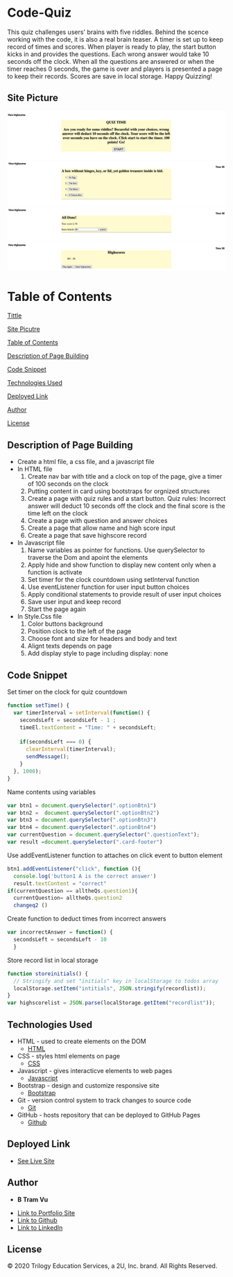 # Code-Quiz
This quiz challenges users' brains with five riddles. Behind the scence working with the code, it is also a real brain teaser. A timer is set up to keep record of times and scores. When player is ready to play, the start button kicks in and provides the questions. Each wrong answer would take 10 seconds off the clock. When all the questions are answered or when the timer reaches 0 seconds, the game is over and players is presented a page to keep their records. Scores are save in local storage.  Happy Quizzing! 

## Site Picture
![Site](./assets/frontpage.png)
![Site](./assets/questionpage.png)
![Site](./assets/Alldone.png)
![Site](./assets/recordpage.png)

# Table of Contents 
[Tittle](#Code-Quiz)

[Site Picutre](#Site-picture)

[Table of Contents](#Table-of-Content)

[Description of Page Building ](#Description-of-Page-Building)

[Code Snippet](#Code-Snippet)

[Technologies Used](#Technologies-Used)

[Deployed Link](#Deployed-Link)

[Author](#Author)

[License](#License)


## Description of Page Building 
* Create a html file, a css file, and a javascript file
* In HTML file 
    <ol> 
    <li>Create nav bar with title and a clock on top of the page, give a timer of 100 seconds on the clock  </li>
    <li>Putting content in card using bootstraps for orgnized structures
    <li>Create a page with quiz rules and a start button. Quiz rules: Incorrect answer will deduct 10 seconds off the clock and the final score is the time left on the clock </li>
    <li>Create a page with question and answer choices</li>
    <li>Create a page that allow name and high score  input </li>
    <li>Create a page that save highscore record </li>
    </ol>
* In Javascript file 
    <ol> 
    <li> Name variables as pointer for functions. Use querySelector to traverse the Dom and apoint the elements 
    <li> Apply hide and show function to display new content only when a function is activate 
    <li> Set timer for the clock countdown using setInterval function 
    <li> Use eventListener function for user input button choices
    <li> Apply conditional statements to provide result of user input choices 
    <li> Save user input and keep record 
    <li> Start the page again
    </ol>
* In Style.Css file 
    <ol>
    <li> Color buttons background 
    <li> Position clock to the left of the page 
    <li> Choose font and size for headers and body and text 
    <li> Alignt texts depends on page 
    <li> Add display style to page including display: none 
    </ol>
  




## Code Snippet

Set timer on the clock for quiz countdown 
```javascript
function setTime() {
  var timerInterval = setInterval(function() {
    secondsLeft = secondsLeft - 1 ;
    timeEl.textContent = "Time: " + secondsLeft;

    if(secondsLeft === 0) {
      clearInterval(timerInterval);
      sendMessage();
    }
  }, 1000);
}
```
Name contents using variables 
```javascript
var btn1 = document.querySelector(".optionBtn1")
var btn2 =  document.querySelector(".optionBtn2")
var btn3 = document.querySelector(".optionBtn3")
var btn4 = document.querySelector(".optionBtn4") 
var currentQuestion = document.querySelector(".questionText");   
var result =document.querySelector(".card-footer")
```
Use addEventListener function to attaches on click event to button element
```javascript 
btn1.addEventListener("click", function (){
  console.log('button1 A is the correct answer')
  result.textContent = "correct"
if(currentQuestion == alltheQs.question1){
  currentQuestion= alltheQs.question2
  changeq2 ()
  ```
Create function to deduct times from incorrect answers 
```javascript 
var incorrectAnswer = function() {
  secondsLeft = secondsLeft - 10
  }
```
Store record list in local storage 
```javascript
function storeinitials() {
  // Stringify and set "initials" key in localStorage to todos array
  localStorage.setItem("intitials", JSON.stringify(recordlist));
}
var highscorelist = JSON.parse(localStorage.getItem("recordlist"));
```

## Technologies Used
- HTML - used to create elements on the DOM
  * [HTML](https://developer.mozilla.org/en-US/docs/Web/HTML)
- CSS - styles html elements on page
  * [CSS](https://developer.mozilla.org/en-US/docs/Web/CSS)
- Javascript - gives interacticve elements to web pages
  * [Javascript](https://developer.mozilla.org/en-US/docs/Web/JavaScript)
- Bootstrap - design and customize responsive site
  * [Bootstrap](https://getbootstrap.com/)
- Git - version control system to track changes to source code
   * [Git](https://git-scm.com/)
- GitHub - hosts repository that can be deployed to GitHub Pages
  * [Github](https://github.com/)
  

## Deployed Link

* [See Live Site](https://vubao2303.github.io/code-quiz/)


## Author

* **B Tram Vu** 

- [Link to Portfolio Site](https://github.com/vubao2303)
- [Link to Github](https://github.com/vubao2303/code-quiz)
- [Link to LinkedIn](https://www.linkedin.com/in/tram-vu-866250121/)

## License

© 2020 Trilogy Education Services, a 2U, Inc. brand. All Rights Reserved.


